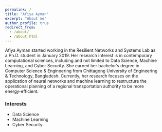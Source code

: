 ```yaml
---
permalink: /
title: "Afiya Ayman"
excerpt: "About me"
author_profile: true
redirect_from: 
  - /about/
  - /about.html
---
```


Afiya Ayman started working in the Resilient Networks and Systems Lab as a Ph.D. student in January 2019. Her research interest is in contemporary computational sciences, including and not limited to Data Science, Machine Learning, and Cyber Security. She earned her bachelor’s degree in Computer Science & Engineering from Chittagong University of Engineering & Technology, Bangladesh. Currently, her research focuses on the application of neural networks and machine learning to restructure the operational planning of a regional transportation authority to be more energy-efficient.

### Interests
* Data Science
* Machine Learning
* Cyber Security
